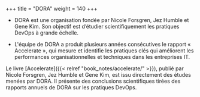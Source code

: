 +++
title = "DORA"
weight = 140
+++

- DORA est une organisation fondée par Nicole Forsgren, Jez Humble et Gene Kim. Son objectif est d’étudier scientifiquement les pratiques DevOps à grande échelle.

- L'équipe de DORA a produit plusieurs années consécutives le rapport « Accelerate », qui mesure et identifie les pratiques clés qui améliorent les performances organisationnelles et techniques dans les entreprises IT.

Le livre [Accelerate]({{< relref "book_notes/accelerate/" >}}), publié par Nicole Forsgren, Jez Humble et Gene Kim, est issu directement des études menées par DORA. Il présente des conclusions scientifiques tirées des rapports annuels de DORA sur les pratiques DevOps.